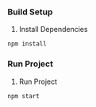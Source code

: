 ### Build Setup

1. Install Dependencies

```
npm install
```

### Run Project

1. Run Project

```
npm start
```
